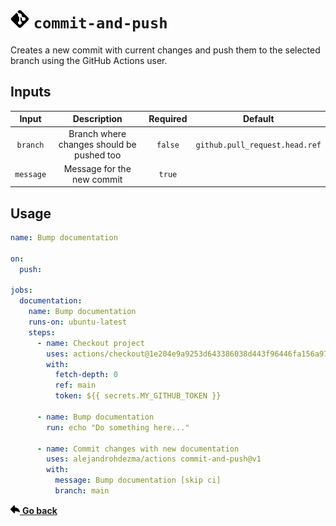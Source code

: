 # <img height=30 src="../.github/icons/commit-and-push.svg"> `commit-and-push`

Creates a new commit with current changes and push them to the selected branch using the GitHub Actions user.

## Inputs

| Input | Description | Required | Default |
| :--: | :--: | :--: | :--: |
| `branch` | Branch where changes should be pushed too | `false` | `github.pull_request.head.ref` |
| `message` | Message for the new commit | `true` | |

## Usage

```yaml
name: Bump documentation

on:
  push:

jobs:
  documentation:
    name: Bump documentation
    runs-on: ubuntu-latest
    steps:
      - name: Checkout project
        uses: actions/checkout@1e204e9a9253d643386038d443f96446fa156a97 # v2.3.5
        with:
          fetch-depth: 0
          ref: main
          token: ${{ secrets.MY_GITHUB_TOKEN }}

      - name: Bump documentation
        run: echo "Do something here..."

      - name: Commit changes with new documentation
        uses: alejandrohdezma/actions commit-and-push@v1
        with:
          message: Bump documentation [skip ci]
          branch: main
```

<a href="../README.md#available-actions"><img height=15 src="../.github/icons/go-back.svg"> <b>Go back</b></a>